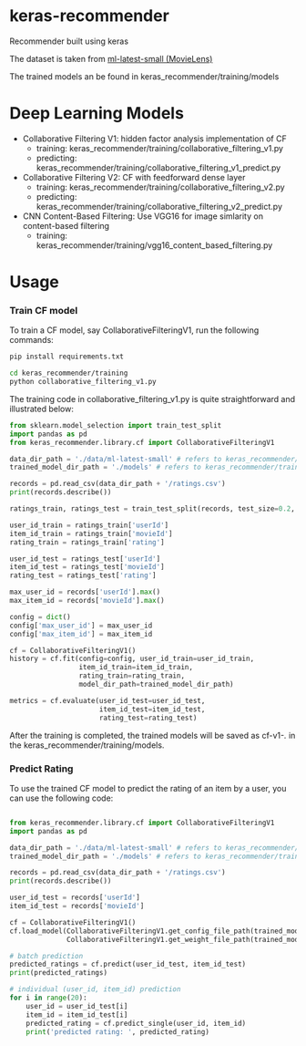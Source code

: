 # keras-recommender

Recommender built using keras

The dataset is taken from  [ml-latest-small (MovieLens)](https://grouplens.org/datasets/movielens/)

The trained models an be found in keras_recommender/training/models

# Deep Learning Models

* Collaborative Filtering V1: hidden factor analysis implementation of CF
    * training: keras_recommender/training/collaborative_filtering_v1.py
    * predicting: keras_recommender/training/collaborative_filtering_v1_predict.py
* Collaborative Filtering V2: CF with feedforward dense layer
    * training: keras_recommender/training/collaborative_filtering_v2.py
    * predicting: keras_recommender/training/collaborative_filtering_v2_predict.py
* CNN Content-Based Filtering: Use VGG16 for image simlarity on content-based filtering
    * training: keras_recommender/training/vgg16_content_based_filtering.py
    
# Usage

### Train CF model

To train a CF model, say CollaborativeFilteringV1, run the following commands:

```bash
pip install requirements.txt

cd keras_recommender/training
python collaborative_filtering_v1.py 
```

The training code in collaborative_filtering_v1.py is quite straightforward and illustrated below:

```python
from sklearn.model_selection import train_test_split
import pandas as pd
from keras_recommender.library.cf import CollaborativeFilteringV1

data_dir_path = './data/ml-latest-small' # refers to keras_recommender/training/data/ml-latest-small folder
trained_model_dir_path = './models' # refers to keras_recommender/training/models folder

records = pd.read_csv(data_dir_path + '/ratings.csv')
print(records.describe())

ratings_train, ratings_test = train_test_split(records, test_size=0.2, random_state=0)

user_id_train = ratings_train['userId']
item_id_train = ratings_train['movieId']
rating_train = ratings_train['rating']

user_id_test = ratings_test['userId']
item_id_test = ratings_test['movieId']
rating_test = ratings_test['rating']

max_user_id = records['userId'].max()
max_item_id = records['movieId'].max()

config = dict()
config['max_user_id'] = max_user_id
config['max_item_id'] = max_item_id

cf = CollaborativeFilteringV1()
history = cf.fit(config=config, user_id_train=user_id_train,
                 item_id_train=item_id_train,
                 rating_train=rating_train,
                 model_dir_path=trained_model_dir_path)

metrics = cf.evaluate(user_id_test=user_id_test,
                      item_id_test=item_id_test,
                      rating_test=rating_test)

```

After the training is completed, the trained models will be saved as cf-v1-*.* in the keras_recommender/training/models.

### Predict Rating

To use the trained CF model to predict the rating of an item by a user, you can use the following code:

```python

from keras_recommender.library.cf import CollaborativeFilteringV1
import pandas as pd

data_dir_path = './data/ml-latest-small' # refers to keras_recommender/training/data/ml-latest-small folder
trained_model_dir_path = './models' # refers to keras_recommender/training/models folder

records = pd.read_csv(data_dir_path + '/ratings.csv')
print(records.describe())

user_id_test = records['userId']
item_id_test = records['movieId']

cf = CollaborativeFilteringV1()
cf.load_model(CollaborativeFilteringV1.get_config_file_path(trained_model_dir_path),
              CollaborativeFilteringV1.get_weight_file_path(trained_model_dir_path))

# batch prediction
predicted_ratings = cf.predict(user_id_test, item_id_test)
print(predicted_ratings)

# individual (user_id, item_id) prediction
for i in range(20):
    user_id = user_id_test[i]
    item_id = item_id_test[i]
    predicted_rating = cf.predict_single(user_id, item_id)
    print('predicted rating: ', predicted_rating)
```


